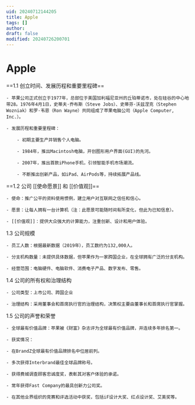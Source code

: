 ```yaml
---
uid: 20240712144205
title: Apple
tags: []
author: 
draft: false
modified: 20240726200701
---
```


# Apple

==1.1 创立时间、发展历程和重要里程碑==

	- 苹果公司正式创立于1977年，总部位于美国加利福尼亚州的丘珀蒂诺市，处在硅谷的中心地带28。1976年4月1日，史蒂夫·乔布斯（Steve Jobs）、史蒂芬·沃兹涅克（Stephen Wozniak）和罗·韦恩（Ron Wayne）共同组成了苹果电脑公司（Apple Computer, Inc.）。

	- 发展历程和重要里程碑：

		- 初期主要生产并销售个人电脑。

		- 1984年，推出Macintosh电脑，开创图形用户界面(GUI)的先河。

		- 2007年，推出首款iPhone手机，引领智能手机市场潮流。

		- 不断推出创新产品，如iPad、AirPods等，持续拓展产品线。

==1.2 公司 [[使命愿景]] 和 [[价值观]]==

	- 使命：推广公平的资料使用惯例，建立用户对互联网之信任和信心。

	- 愿景：让每人拥有一台计算机（注：此愿景可能随时间有所变化，但此为已知信息）。

	- [[价值观]]：提供大众强大的计算能力，注重创新、设计和用户体验。

1.3 公司规模

	- 员工人数：根据最新数据（2019年），员工数约为132,000人。

	- 分支机构数量：未提供具体数据，但苹果作为一家跨国企业，在全球拥有广泛的分支机构。

	- 经营范围：电脑硬件、电脑软件、消费电子产品、数字发布、零售。

1.4 公司的所有权和治理结构

	- 公司类型：上市公司、跨国企业

	- 治理结构：采用董事会和首席执行官的治理结构，决策权主要由董事长和首席执行官掌握。

1.5 公司的声誉和荣誉

	- 全球最有价值品牌：苹果被《财富》杂志评为全球最有价值品牌，并连续多年排名第一。

	- 获奖情况：

    - 在BrandZ全球最有价值品牌排名中位居前列。

    - 多次获得Interbrand最佳全球品牌称号。

    - 获得费城调查顾客忠诚度奖，表彰其对客户体验的承诺。

    - 常年获得Fast Company的最具创新力公司奖。

    - 在其他业界组织的竞赛和评选活动中获奖，包括iF设计大奖、红点设计奖、艾美奖等。